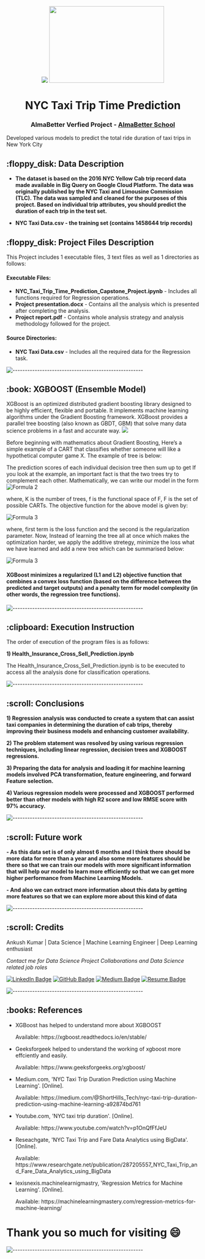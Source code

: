 <p align="center"> 
  <img src="https://cdn-images-1.medium.com/fit/t/1600/480/1*0VrGI7no8VdwehuLCp4xew.jpeg" >
  <img src="https://media.giphy.com/media/arZ261VdyAuXu/giphy.gif"  width="300px" height="200px">
</p>
<h1 align="center">NYC Taxi Trip Time Prediction</h1>
<h3 align="center"> AlmaBetter Verfied Project - <a href="https://www.almabetter.com/"> AlmaBetter School </a> </h5>

<p>Developed various models to predict the total ride duration of taxi trips in New York City</p>

<h2> :floppy_disk: Data Description</h2>

- **The dataset is based on the 2016 NYC Yellow Cab trip record data made available in Big Query on Google Cloud Platform. The data was originally published by the NYC Taxi and Limousine Commission (TLC). The data was sampled and cleaned for the purposes of this project. Based on individual trip attributes, you should predict the duration of each trip in the test set.**

- **NYC Taxi Data.csv - the training set (contains 1458644 trip records)**

<h2> :floppy_disk: Project Files Description</h2>

<p>This Project includes 1 executable files, 3 text files as well as 1 directories as follows:</p>
<h4>Executable Files:</h4>
<ul>
  <li><b>NYC_Taxi_Trip_Time_Prediction_Capstone_Project.ipynb</b> - Includes all functions required for Regression operations.</li>
  <li><b>Project presentation.docx</b> - Contains all the analysis which is presented after completing the analysis.</li>
  <li><b>Project report.pdf</b> - Contains whole analysis strategy and analysis methodology followed for the project.</li>
</ul>

<h4>Source Directories:</h4>
<ul>
  <li><b>NYC Taxi Data.csv</b> - Includes all the required data for the Regression task.</li>
</ul>

![-----------------------------------------------------](https://raw.githubusercontent.com/andreasbm/readme/master/assets/lines/rainbow.png)

<h2> :book: XGBOOST (Ensemble Model) </h2>
<p>
XGBoost is an optimized distributed gradient boosting library designed to be highly efficient, flexible and portable. It implements machine learning algorithms under the Gradient Boosting framework. XGBoost provides a parallel tree boosting (also known as GBDT, GBM) that solve many data science problems in a fast and accurate way.

<img src ="https://media.geeksforgeeks.org/wp-content/uploads/20210707140912/Bagging.png" style ="max-width:100">
</p>
<p>Before beginning with mathematics about Gradient Boosting, Here’s a simple example of a CART that classifies whether someone will like a hypothetical computer game X. The example of tree is below:

The prediction scores of each individual decision tree then sum up to get  If you look at the example, an important fact is that the two trees try to complement each other. Mathematically, we can write our model in the form
<img src="https://www.geeksforgeeks.org/wp-content/ql-cache/quicklatex.com-87f26227761074a39338c48dc7e18650_l3.svg" alt="Formula 2" style="max-width:100%;"></p>

<p>where, K is the number of trees, f is the functional space of F, F is the set of possible CARTs. The objective function for the above model is given by:</p>
<img src="https://www.geeksforgeeks.org/wp-content/ql-cache/quicklatex.com-efa461b91d41d448daf09c1bbab0ab74_l3.svg" alt="Formula 3" style="max-width:100%;"></p>

<p>where, first term is the loss function and the second is the regularization parameter. Now, Instead of learning the tree all at once which makes the optimization harder, we apply the additive stretegy, minimize the loss what we have learned and add a new tree which can be summarised below:<p>

<img src="https://www.geeksforgeeks.org/wp-content/ql-cache/quicklatex.com-fee37eb06f4977678672dcf31351dbe4_l3.svg" alt="Formula 3" style="max-width:100%;"></p>

#### XGBoost minimizes a regularized (L1 and L2) objective function that combines a convex loss function (based on the difference between the predicted and target outputs) and a penalty term for model complexity (in other words, the regression tree functions). 

![-----------------------------------------------------](https://raw.githubusercontent.com/andreasbm/readme/master/assets/lines/rainbow.png)

<h2> :clipboard: Execution Instruction</h2>
<p>The order of execution of the program files is as follows:</p>
<p><b>1) Health_Insurance_Cross_Sell_Prediction.ipynb</b></p>
<p>The Health_Insurance_Cross_Sell_Prediction.ipynb is to be executed to access all the analysis done for classification operations.</p>

![-----------------------------------------------------](https://raw.githubusercontent.com/andreasbm/readme/master/assets/lines/rainbow.png)

<!-- Conclusions -->
<h2 id="conclusions"> :scroll: Conclusions</h2>

<p><b>1) Regression analysis was conducted to create a system that can assist taxi companies in determining the duration of cab trips, thereby improving their business models and enhancing customer availability.</b></p>
<p><b>2) The problem statement was resolved by using various regression techniques, including linear regression, decision trees and XGBOOST regressions.</b></p>
<p><b>3) Preparing the data for analysis and loading it for machine learning models involved PCA transformation, feature engineering, and forward Feature selection.</b></p>
<p><b>4) Various regression models were processed and XGBOOST performed better than other models with high R2 score and low RMSE score with 97% accuracy.</b></p>

![-----------------------------------------------------](https://raw.githubusercontent.com/andreasbm/readme/master/assets/lines/rainbow.png)

<!-- Future Work -->
<h2 id="Future Work"> :scroll: Future work</h2>

**- As this data set is of only almost 6 months and I think there should be more data for more than a year and also some more features should be there so that we can train our models with more significant information that will help our model to learn more efficiently so that we can get more higher performance from Machine Learning Models.**

**- And also we can extract more information about this data by getting more features so that we can explore more about this kind of data**


![-----------------------------------------------------](https://raw.githubusercontent.com/andreasbm/readme/master/assets/lines/rainbow.png)


<!-- CREDITS -->
<h2 id="credits"> :scroll: Credits</h2>

Ankush Kumar | Data Science | Machine Learning Engineer | Deep Learning enthusiast

<p> <i> Contact me for Data Science Project Collaborations and Data Science related job roles</i></p>


[![LinkedIn Badge](https://img.shields.io/badge/LinkedIn-0077B5?style=for-the-badge&logo=linkedin&logoColor=white)](https://www.linkedin.com/in/dsankushkumar/)
[![GitHub Badge](https://img.shields.io/badge/GitHub-100000?style=for-the-badge&logo=github&logoColor=white)](https://github.com/dsankush)
[![Medium Badge](https://img.shields.io/badge/Medium-1DA1F2?style=for-the-badge&logo=medium&logoColor=white)]()
[![Resume Badge](https://img.shields.io/badge/resume-0077B5?style=for-the-badge&logo=resume&logoColor=white)](https://drive.google.com/file/d/1r3LKVin4RUFty0ZNYSwvciMsp4_iiI_o/view?usp=sharing)


![-----------------------------------------------------](https://raw.githubusercontent.com/andreasbm/readme/master/assets/lines/rainbow.png)
<h2> :books: References</h2>
<ul>
  <li><p>XGBoost has helped to understand more about XGBOOST</p>
      <p>Available: https://xgboost.readthedocs.io/en/stable/</p>
  </li>
  <li><p>Geeksforgeek helped to understand the working of xgboost more effciently and easily.</p>
      <p>Available: https://www.geeksforgeeks.org/xgboost/</p>
  </li>
  <li><p>Medium.com, 'NYC Taxi Trip Duration Prediction using Machine Learning'. [Online].</p>
      <p>Available: https://medium.com/@ShortHills_Tech/nyc-taxi-trip-duration-prediction-using-machine-learning-a92874bd761</p>
  </li>
  <li><p>Youtube.com, 'NYC taxi trip duration'. [Online].</p>
      <p>Available: https://www.youtube.com/watch?v=p1OnQfFfJeU</p>
  </li>
  <li><p>Reseachgate, 'NYC Taxi Trip and Fare Data Analytics using BigData'. [Online].</p>
      <p>Available: https://www.researchgate.net/publication/287205557_NYC_Taxi_Trip_and_Fare_Data_Analytics_using_BigData</p>
  </li>
  <li><p>lexisnexis.machinelearnigmastry, 'Regression Metrics for Machine Learning'. [Online].</p>
      <p>Available: https://machinelearningmastery.com/regression-metrics-for-machine-learning/</p>
  </li>
</ul>

# **Thank you so much for visiting :smile:**

![-----------------------------------------------------](https://raw.githubusercontent.com/andreasbm/readme/master/assets/lines/rainbow.png)
